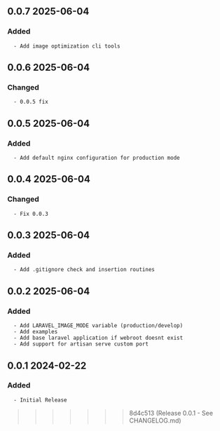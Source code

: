 ## 0.0.7 2025-06-04 <dave at tiredofit dot ca>

   ### Added
      - Add image optimization cli tools


## 0.0.6 2025-06-04 <dave at tiredofit dot ca>

   ### Changed
      - 0.0.5 fix


## 0.0.5 2025-06-04 <dave at tiredofit dot ca>

   ### Added
      - Add default nginx configuration for production mode


## 0.0.4 2025-06-04 <dave at tiredofit dot ca>

   ### Changed
      - Fix 0.0.3


## 0.0.3 2025-06-04 <dave at tiredofit dot ca>

   ### Added
      - Add .gitignore check and insertion routines


## 0.0.2 2025-06-04 <dave at tiredofit dot ca>

   ### Added
      - Add LARAVEL_IMAGE_MODE variable (production/develop)
      - Add examples
      - Add base laravel application if webroot doesnt exist
      - Add support for artisan serve custom port


## 0.0.1 2024-02-22 <ihorkolos at selfdesign dot org>

   ### Added
      - Initial Release
>>>>>>> 8d4c513 (Release 0.0.1 - See CHANGELOG.md)
